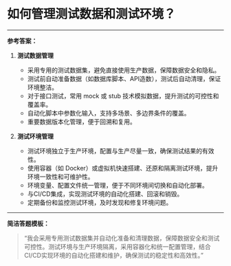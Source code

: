 # 如何管理测试数据和测试环境？

---

**参考答案：**

1. **测试数据管理**
   - 采用专用的测试数据集，避免直接使用生产数据，保障数据安全和隐私。
   - 测试前自动准备数据（如数据库脚本、API造数），测试后自动清理，保证环境整洁。
   - 对于接口测试，常用 mock 或 stub 技术模拟数据，提升测试的可控性和覆盖率。
   - 自动化脚本中参数化输入，支持多场景、多边界条件的覆盖。
   - 重要数据版本化管理，便于回溯和复用。

2. **测试环境管理**
   - 测试环境独立于生产环境，配置与生产尽量一致，确保测试结果的有效性。
   - 使用容器（如 Docker）或虚拟机快速搭建、还原和隔离测试环境，提升环境一致性和可维护性。
   - 环境变量、配置文件统一管理，便于不同环境间切换和自动化部署。
   - 与CI/CD集成，实现测试环境的自动化搭建、回滚和销毁。
   - 定期备份和监控测试环境，及时发现和修复环境问题。

---

**简洁答题模板：**

> “我会采用专用测试数据集并自动化准备和清理数据，保障数据安全和测试可控性。测试环境与生产环境隔离，采用容器化和统一配置管理，结合CI/CD实现环境的自动化搭建和维护，确保测试的稳定性和高效性。” 